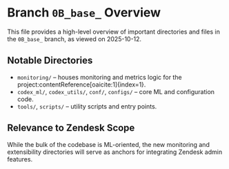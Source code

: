 # Branch `0B_base_` Overview

This file provides a high-level overview of important directories and files in the `0B_base_` branch, as viewed on 2025-10-12.

## Notable Directories
* `monitoring/` – houses monitoring and metrics logic for the project:contentReference[oaicite:1]{index=1}.
* `codex_ml/`, `codex_utils/`, `conf/`, `configs/` – core ML and configuration code.
* `tools/`, `scripts/` – utility scripts and entry points.

## Relevance to Zendesk Scope
While the bulk of the codebase is ML-oriented, the new monitoring and extensibility directories will serve as anchors for integrating Zendesk admin features.
